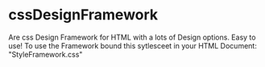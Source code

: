 # cssDesignFramework
Are css Design Framework for HTML with a lots of Design options. Easy to use!
To use the Framework bound this sytlesceet in your HTML Document: "StyleFramework.css"
# <link rel="stylesheet" href="StyleFramework.css">
#
